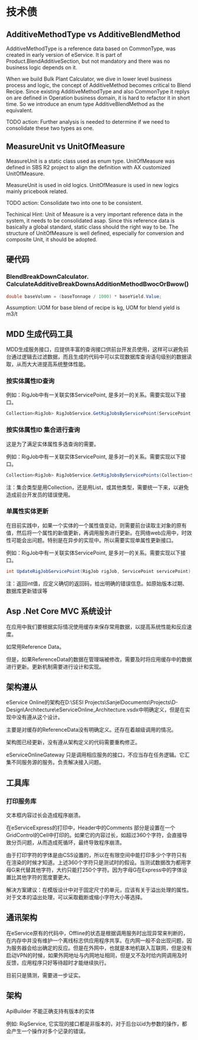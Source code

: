 # 技术债

## AdditiveMethodType vs AdditiveBlendMethod

AdditiveMethodType is a reference data based on CommonType, was created in early version of eService. It is part of Product.BlendAdditiveSection, but not mandatory and there was no business logic depends on it.

When we build Bulk Plant Calculator, we dive in lower level business process and logic, the concept of AdditiveMethod becomes critical to Blend Recipe. Since existing AdditiveMethodType and also CommonType it replys on are defined in Operation business domain, it is hard to refactor it in short time. So we introduce an enum type AdditiveBlendMethod as the equivalent.

TODO action: Further analysis is needed to determine if we need to consolidate these two types as one.

## MeasureUnit vs UnitOfMeasure

MeasureUnit is a static class used as enum type. UnitOfMeasure was defined in SBS R2 project to align the definition with AX customized UnitOfMeasure.

MeasureUnit is used in old logics. UnitOfMeasure is used in new logics mainly pricebook related.

TODO action: Consolidate two into one to be consistent.

Techinical Hint: Unit of Measure is a very important reference data in the system, it needs to be consolidated asap. Since this reference data is basically a global standard, static class should the right way to be. The structure of UnitOfMeasure is well defined, especially for conversion and composite Unit, it should be adopted.

## 硬代码

### BlendBreakDownCalculator. CalculateAdditiveBreakDownsAdditionMethodBwocOrBwow()

```csharp
double baseVolumn = (baseTonnage / 1000) * baseYield.Value;
```

Assumption: UOM for base blend of recipe is kg, UOM for blend yield is m3/t

## MDD 生成代码工具

MDD生成服务接口，应提供丰富的查询接口供前台开发员使用，这样可以避免前台通过逻辑去过滤数据，而且生成的代码中可以实现数据库查询语句级别的数据读取，从而大大进提高系统整体性能。

### 按实体属性ID查询

例如：RigJob中有一关联实体ServicePoint, 是多对一的关系。需要实现以下接口。

```csharp
Collection<RigJob> RigJobService.GetRigJobsByServicePoint(ServicePoint servicePoint);
```

### 按实体属性ID 集合进行查询

这是为了满足实体属性多选查询的需要。

例如：RigJob中有一关联实体ServicePoint, 是多对一的关系。需要实现以下接口。

```csharp
Collection<RigJob> RigJobService.GetRigJobsByServicePoints(Collection<ServicePoint> servicePoints);
```

注：集合类型是用Collection，还是用List，或其他类型，需要统一下来，以避免造成前台开发员的错误使用。

### 单属性实体更新

在目前实践中，如果一个实体的一个属性值变动，则需要前台读取主对象的原有值，然后将一个属性的新值更新，再调用服务进行更新。在网络web应用中，时效性可能会出问题。特别是在异步的实现中。所以需要实现单属性更新接口。

例如：RigJob中有一关联实体ServicePoint, 是多对一的关系。需要实现以下接口。

```csharp
int UpdateRigJobServicePoint(RigJob rigJob, ServicePoint servicePoint);
```

注：返回int值，应定义确切的返回码，给出明确的错误信息。如原始版本过期、数据库更新错误等

## Asp .Net Core MVC 系统设计

在应用中我们要根据实际情况使用缓存来保存常用数据，以提高系统性能和反应速度。

如常用Reference Data。

但是，如果ReferenceData的数据在管理端被修改，需要及时将应用缓存中的数据进行更新。更新机制需要进行设计和实现。

## 架构遵从

eService Online的架构在D:\SESI Projects\SanjelDocuments\Projects\D-Design\Architecture\eServiceOnline_Architecture.vsdx中明确定义，但是在实现中没有遵从这个设计。

主要是对缓存的ReferenceData没有明确定义。还存在着越级调用的情况。

架构图已经更新，没有遵从架构定义的代码需要重构修正。

eServiceOnlineGateway 只是调用相应服务的接口，不应当存在任务逻辑。它汇集不同服务源的服务。负责解决接入问题。

## 工具库

### 打印服务库

文本框内容过长会造成程序崩溃。

在eServiceExpress的打印中，Header中的Comments 部分是设置在一个GridControl的Cell中打印的。如果它的内容过长，如超过360个字符，会直接导致分页问题，从而造成死循环，最终导致程序崩溃。

由于打印字符的字体是由CSS设置的，所以在有限空间中能打印多少个字符只有在渲染的时候才知道。上述360个字符只是测试时的假设。当测试数据改为都用字母G来代替其他字符，大约只能打250个字符。因为字母G在Express中的字体设置比其他字符的宽度要更大。

解决方案建议：在模版设计中对于固定尺寸的单元，应该有关于溢出处理的属性。对于文本的溢出处理，可以采取截断或缩小字符大小等选择。

## 通讯架构

在eService原有的代码中，Offline的状态是根据调用服务时出现异常来判断的，在内存中并没有维护一个离线标志供应用程序共享。在内网一般不会出现问题，因为服务器会给出确定的反应。但是在外网中，也就是本地机联入互联网，但是没有启动VPN的时候，如果外网地址与内网地址相同，但是又不及时给内网调用及时反馈，应用程序只好等待超时才能继续执行。

目前只是猜测，需要进一步证实。

## 架构

ApiBuilder 不能正确支持有版本的实体

例如: RigService, 它实现的接口都是非版本的，对于后台以id为参数的操作，都会产生一个操作对多个记录的错误。
